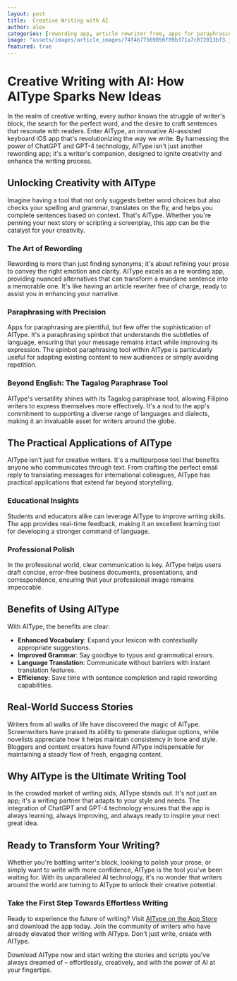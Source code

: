 ```yaml
---
layout: post
title:  Creative Writing with AI
author: alex
categories: [rewording app, article rewriter free, apps for paraphrasing, re wording app, tagalog paraphrase tool, paraphrasing spinbot, spinbot paraphrasing tool]
image: "assets/images/article_images/74f4b77569050f89b371a7c072013bf3.jpg"
featured: true
---
```


# Creative Writing with AI: How AIType Sparks New Ideas

In the realm of creative writing, every author knows the struggle of writer's block, the search for the perfect word, and the desire to craft sentences that resonate with readers. Enter AIType, an innovative AI-assisted keyboard iOS app that's revolutionizing the way we write. By harnessing the power of ChatGPT and GPT-4 technology, AIType isn't just another rewording app; it's a writer's companion, designed to ignite creativity and enhance the writing process.

## Unlocking Creativity with AIType

Imagine having a tool that not only suggests better word choices but also checks your spelling and grammar, translates on the fly, and helps you complete sentences based on context. That's AIType. Whether you're penning your next story or scripting a screenplay, this app can be the catalyst for your creativity.

### The Art of Rewording

Rewording is more than just finding synonyms; it's about refining your prose to convey the right emotion and clarity. AIType excels as a re wording app, providing nuanced alternatives that can transform a mundane sentence into a memorable one. It's like having an article rewriter free of charge, ready to assist you in enhancing your narrative.

### Paraphrasing with Precision

Apps for paraphrasing are plentiful, but few offer the sophistication of AIType. It's a paraphrasing spinbot that understands the subtleties of language, ensuring that your message remains intact while improving its expression. The spinbot paraphrasing tool within AIType is particularly useful for adapting existing content to new audiences or simply avoiding repetition.

### Beyond English: The Tagalog Paraphrase Tool

AIType's versatility shines with its Tagalog paraphrase tool, allowing Filipino writers to express themselves more effectively. It's a nod to the app's commitment to supporting a diverse range of languages and dialects, making it an invaluable asset for writers around the globe.

## The Practical Applications of AIType

AIType isn't just for creative writers. It's a multipurpose tool that benefits anyone who communicates through text. From crafting the perfect email reply to translating messages for international colleagues, AIType has practical applications that extend far beyond storytelling.

### Educational Insights

Students and educators alike can leverage AIType to improve writing skills. The app provides real-time feedback, making it an excellent learning tool for developing a stronger command of language.

### Professional Polish

In the professional world, clear communication is key. AIType helps users draft concise, error-free business documents, presentations, and correspondence, ensuring that your professional image remains impeccable.

## Benefits of Using AIType

With AIType, the benefits are clear:

- **Enhanced Vocabulary**: Expand your lexicon with contextually appropriate suggestions.
- **Improved Grammar**: Say goodbye to typos and grammatical errors.
- **Language Translation**: Communicate without barriers with instant translation features.
- **Efficiency**: Save time with sentence completion and rapid rewording capabilities.

## Real-World Success Stories

Writers from all walks of life have discovered the magic of AIType. Screenwriters have praised its ability to generate dialogue options, while novelists appreciate how it helps maintain consistency in tone and style. Bloggers and content creators have found AIType indispensable for maintaining a steady flow of fresh, engaging content.

## Why AIType is the Ultimate Writing Tool

In the crowded market of writing aids, AIType stands out. It's not just an app; it's a writing partner that adapts to your style and needs. The integration of ChatGPT and GPT-4 technology ensures that the app is always learning, always improving, and always ready to inspire your next great idea.

## Ready to Transform Your Writing?

Whether you're battling writer's block, looking to polish your prose, or simply want to write with more confidence, AIType is the tool you've been waiting for. With its unparalleled AI technology, it's no wonder that writers around the world are turning to AIType to unlock their creative potential.

### Take the First Step Towards Effortless Writing

Ready to experience the future of writing? Visit [AIType on the App Store](https://apps.apple.com/us/app/aitype-grammar-check-keyboard/id6469163944) and download the app today. Join the community of writers who have already elevated their writing with AIType. Don't just write, create with AIType.

Download AIType now and start writing the stories and scripts you've always dreamed of – effortlessly, creatively, and with the power of AI at your fingertips.